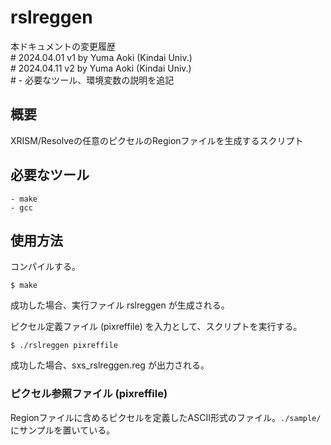 # rslreggen

本ドキュメントの変更履歴  
\# 2024.04.01 v1 by Yuma Aoki (Kindai Univ.)  
\# 2024.04.11 v2 by Yuma Aoki (Kindai Univ.)  
\#    - 必要なツール、環境変数の説明を追記  


## 概要

XRISM/Resolveの任意のピクセルのRegionファイルを生成するスクリプト



## 必要なツール

    - make
    - gcc



## 使用方法

コンパイルする。

    $ make

成功した場合、実行ファイル rslreggen が生成される。

ピクセル定義ファイル (pixreffile) を入力として、スクリプトを実行する。

    $ ./rslreggen pixreffile

成功した場合、sxs_rslreggen.reg が出力される。

### ピクセル参照ファイル (pixreffile)

Regionファイルに含めるピクセルを定義したASCII形式のファイル。`./sample/` にサンプルを置いている。

